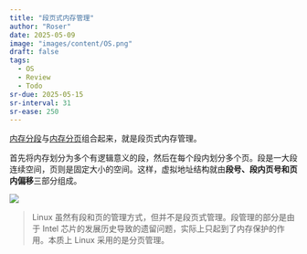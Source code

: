 ```yaml
---
title: "段页式内存管理"
author: "Roser"
date: 2025-05-09
image: "images/content/OS.png"
draft: false
tags:
  - OS
  - Review
  - Todo
sr-due: 2025-05-15
sr-interval: 31
sr-ease: 250
---
```

[内存分段](../内存分段)与[内存分页](../内存分页)组合起来，就是段页式内存管理。

首先将内存划分为多个有逻辑意义的段，然后在每个段内划分多个页。段是一大段连续空间，页则是固定大小的空间。这样，虚拟地址结构就由**段号、段内页号和页内偏移**三部分组成。

![](images/内存段页式寻址逻辑.webp)

> Linux 虽然有段和页的管理方式，但并不是段页式管理。段管理的部分是由于 Intel 芯片的发展历史导致的遗留问题，实际上只起到了内存保护的作用。本质上 Linux 采用的是分页管理。